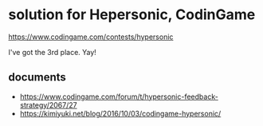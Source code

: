 # solution for Hepersonic, CodinGame

<https://www.codingame.com/contests/hypersonic>

I've got the 3rd place. Yay!


## documents

-   <https://www.codingame.com/forum/t/hypersonic-feedback-strategy/2067/27>
-   <https://kimiyuki.net/blog/2016/10/03/codingame-hypersonic/>
